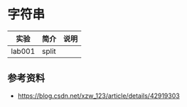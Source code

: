# 字符串

|实验|简介|说明|
|---|---|---|
|lab001|split||

## 参考资料
 - https://blog.csdn.net/xzw_123/article/details/42919303